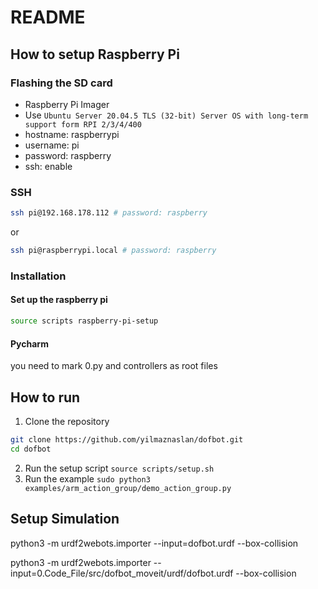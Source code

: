# README

## How to setup Raspberry Pi
### Flashing the SD card
- Raspberry Pi Imager
- Use `Ubuntu Server 20.04.5 TLS (32-bit) Server OS with long-term support form RPI 2/3/4/400`
- hostname: raspberrypi
- username: pi
- password: raspberry
- ssh: enable

### SSH

```bash
ssh pi@192.168.178.112 # password: raspberry 
```
or
```bash
ssh pi@raspberrypi.local # password: raspberry 
```

### Installation
#### Set up the raspberry pi
```bash
source scripts raspberry-pi-setup
```

#### Pycharm
you need to mark 0.py and controllers as root files 

## How to run

1) Clone the repository
```bash
git clone https://github.com/yilmaznaslan/dofbot.git
cd dofbot
```
2) Run the setup script `source scripts/setup.sh`
3) Run the example `sudo python3 examples/arm_action_group/demo_action_group.py`


## Setup Simulation
python3 -m urdf2webots.importer --input=dofbot.urdf --box-collision

python3 -m urdf2webots.importer --input=0.Code_File/src/dofbot_moveit/urdf/dofbot.urdf --box-collision
